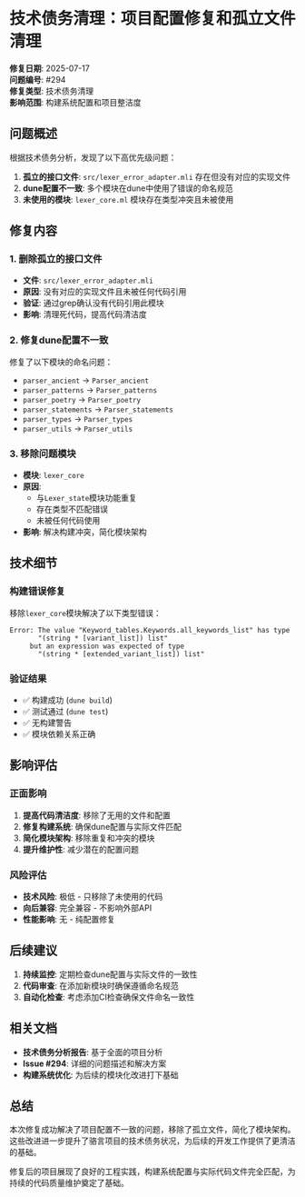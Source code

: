 # 技术债务清理：项目配置修复和孤立文件清理

**修复日期**: 2025-07-17  
**问题编号**: #294  
**修复类型**: 技术债务清理  
**影响范围**: 构建系统配置和项目整洁度

## 问题概述

根据技术债务分析，发现了以下高优先级问题：

1. **孤立的接口文件**: `src/lexer_error_adapter.mli` 存在但没有对应的实现文件
2. **dune配置不一致**: 多个模块在dune中使用了错误的命名规范
3. **未使用的模块**: `lexer_core.ml` 模块存在类型冲突且未被使用

## 修复内容

### 1. 删除孤立的接口文件
- **文件**: `src/lexer_error_adapter.mli`
- **原因**: 没有对应的实现文件且未被任何代码引用
- **验证**: 通过grep确认没有代码引用此模块
- **影响**: 清理死代码，提高代码清洁度

### 2. 修复dune配置不一致
修复了以下模块的命名问题：
- `parser_ancient` → `Parser_ancient`
- `parser_patterns` → `Parser_patterns`  
- `parser_poetry` → `Parser_poetry`
- `parser_statements` → `Parser_statements`
- `parser_types` → `Parser_types`
- `parser_utils` → `Parser_utils`

### 3. 移除问题模块
- **模块**: `lexer_core`
- **原因**: 
  - 与`Lexer_state`模块功能重复
  - 存在类型不匹配错误
  - 未被任何代码使用
- **影响**: 解决构建冲突，简化模块架构

## 技术细节

### 构建错误修复
移除`lexer_core`模块解决了以下类型错误：
```
Error: The value "Keyword_tables.Keywords.all_keywords_list" has type
       "(string * [variant_list]) list"
     but an expression was expected of type
       "(string * [extended_variant_list]) list"
```

### 验证结果
- ✅ 构建成功 (`dune build`)
- ✅ 测试通过 (`dune test`)
- ✅ 无构建警告
- ✅ 模块依赖关系正确

## 影响评估

### 正面影响
1. **提高代码清洁度**: 移除了无用的文件和配置
2. **修复构建系统**: 确保dune配置与实际文件匹配
3. **简化模块架构**: 移除重复和冲突的模块
4. **提升维护性**: 减少潜在的配置问题

### 风险评估
- **技术风险**: 极低 - 只移除了未使用的代码
- **向后兼容**: 完全兼容 - 不影响外部API
- **性能影响**: 无 - 纯配置修复

## 后续建议

1. **持续监控**: 定期检查dune配置与实际文件的一致性
2. **代码审查**: 在添加新模块时确保遵循命名规范
3. **自动化检查**: 考虑添加CI检查确保文件命名一致性

## 相关文档

- **技术债务分析报告**: 基于全面的项目分析
- **Issue #294**: 详细的问题描述和解决方案
- **构建系统优化**: 为后续的模块化改进打下基础

## 总结

本次修复成功解决了项目配置不一致的问题，移除了孤立文件，简化了模块架构。这些改进进一步提升了骆言项目的技术债务状况，为后续的开发工作提供了更清洁的基础。

修复后的项目展现了良好的工程实践，构建系统配置与实际代码文件完全匹配，为持续的代码质量维护奠定了基础。